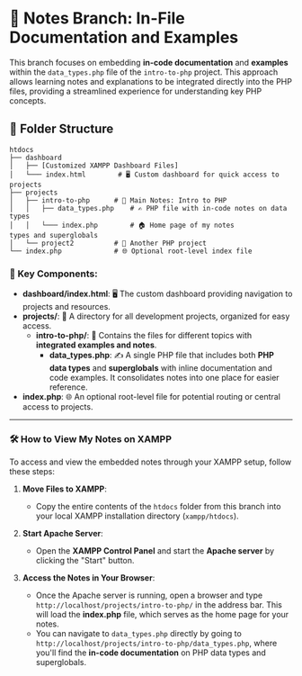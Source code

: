 # 📝 Notes Branch: In-File Documentation and Examples

This branch focuses on embedding **in-code documentation** and **examples** within the `data_types.php` file of the `intro-to-php` project. This approach allows learning notes and explanations to be integrated directly into the PHP files, providing a streamlined experience for understanding key PHP concepts.

## 📂 Folder Structure

```
htdocs
├── dashboard
│   ├── [Customized XAMPP Dashboard Files]
│   └─── index.html        # 🖥️ Custom dashboard for quick access to projects
├── projects
│   ├── intro-to-php      # 📁 Main Notes: Intro to PHP
│   │   ├── data_types.php    # ✍️ PHP file with in-code notes on data types
│   │   └─── index.php        # 🏠 Home page of my notes
types and superglobals
│   └── project2          # 📁 Another PHP project
└── index.php             # 🌐 Optional root-level index file
```

### 🔑 Key Components:
- **dashboard/index.html**: 🖥️ The custom dashboard providing navigation to projects and resources.
- **projects/**: 📁 A directory for all development projects, organized for easy access.
  - **intro-to-php/**: 📁 Contains the files for different topics with **integrated examples and notes**.
    - **data_types.php**: ✍️ A single PHP file that includes both **PHP data types** and **superglobals** with inline documentation and code examples. It consolidates notes into one place for easier reference.
- **index.php**: 🌐 An optional root-level file for potential routing or central access to projects.


---

### 🛠️ How to View My Notes on XAMPP

To access and view the embedded notes through your XAMPP setup, follow these steps:

1. **Move Files to XAMPP**:
   - Copy the entire contents of the `htdocs` folder from this branch into your local XAMPP installation directory (`xampp/htdocs`).

2. **Start Apache Server**:
   - Open the **XAMPP Control Panel** and start the **Apache server** by clicking the "Start" button.

3. **Access the Notes in Your Browser**:
   - Once the Apache server is running, open a browser and type `http://localhost/projects/intro-to-php/` in the address bar. This will load the **index.php** file, which serves as the home page for your notes.
   - You can navigate to `data_types.php` directly by going to `http://localhost/projects/intro-to-php/data_types.php`, where you'll find the **in-code documentation** on PHP data types and superglobals.
